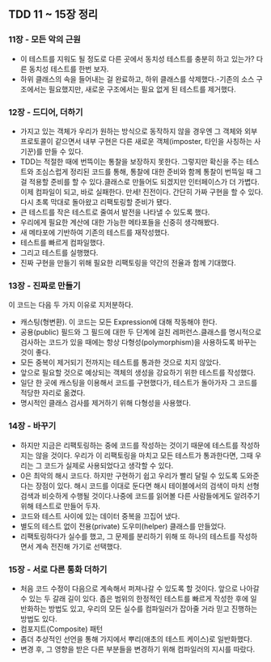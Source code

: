 ## TDD 11 ~ 15장 정리

### 11장 - 모든 악의 근원

- 이 테스트를 지워도 될 정도로 다른 곳에서 동치성 테스트를 충분히 하고 있는가? 다른 동치성 테스트를 한번 보자.
- 하위 클래스의 속을 들어내는 걸 완료하고, 하위 클래스를 삭제했다.-기존의 소스 구조에서는 필요했지만, 새로운 구조에서는 필요 없게 된 테스트를 제거했다.

### 12장 - 드디어, 더하기
- 가지고 있는 객체가 우리가 원하는 방식으로 동작하지 않을 경우엔 그 객체와 외부 프로토콜이 같으면서 내부 구현은 다른 새로운 객체(imposter, 타인을 사칭하는 사기꾼)를 만들 수 있다.
- TDD는 적절한 때에 번뜩이는 통찰을 보장하지 못한다. 그렇지만 확신을 주는 테스트와 조심스럽게 정리된 코드를 통해, 통찰에 대한 준비와 함께 통찰이 번뜩일 때 그걸 적용할 준비를
할 수 있다.클래스로 만들어도 되겠지만 인터페이스가 더 가볍다.이제 컴파일이 되고, 바로 실패한다. 만세! 진전이다. 간단히 가짜 구현을 할 수 있다.다시 초록 막대로 돌아왔고 리팩토링할 준비가
됐다.
- 큰 테스트를 작은 테스트로 줄여서 발전을 나타낼 수 있도록 했다.
- 우리에게 필요한 계산에 대한 가능한 메타포들을 신중히 생각해봤다.
- 새 메타포에 기반하여 기존의 테스트를 재작성했다.
- 테스트를 빠르게 컴파일했다.
- 그리고 테스트를 실행했다.
- 진짜 구현을 만들기 위해 필요한 리팩토링을 약간의 전율과 함께 기대했다.

### 13장 - 진짜로 만들기
이 코드는 다음 두 가지 이유로 지저분하다.
- 캐스팅(형변환). 이 코드는 모든 Expression에 대해 작동해야 한다.
- 공용(public) 필드와 그 필드에 대한 두 단계에 걸친 레퍼런스.클래스를 명시적으로 검사하는 코드가 있을 때에는 항상 다형성(polymorphism)을 사용하도록 바꾸는 것이 좋다.
- 모든 중복이 제거되기 전까지는 테스트를 통과한 것으로 치지 않았다.
- 앞으로 필요할 것으로 예상되는 객체의 생성을 강요하기 위한 테스트를 작성했다.
- 일단 한 곳에 캐스팅을 이용해서 코드를 구현했다가, 테스트가 돌아가자 그 코드를 적당한 자리로 옮겼다.
- 명시적인 클래스 검사를 제거하기 위해 다형성을 사용했다.

### 14장 - 바꾸기 
- 하지만 지금은 리팩토링하는 중에 코드를 작성하는 것이기 때문에 테스트를 작성하지는 않을 것이다. 우리가 이 리팩토링을 마치고 모든 테스트가 통과한다면, 그때 우리는 그 코드가 실제로 사용되었다고 생각할 수 있다.
- 0은 최악의 해시 코드다. 하지만 구현하기 쉽고 우리가 빨리 달릴 수 있도록 도와준다는 장점이 있다. 해시 코드를 이대로 둔다면 해시 테이블에서의 검색이 마치 선형 검색과 비슷하게 수행될 것이다.나중에 코드를 읽어볼 다른 사람들에게도 알려주기 위해 테스트로 만들어 두자.
- 코드와 테스트 사이에 있는 데이터 중복을 끄집어 냈다.
- 별도의 테스트 없이 전용(private) 도우미(helper) 클래스를 만들었다.
- 리팩토링하다가 실수를 했고, 그 문제를 분리하기 위해 또 하나의 테스트를 작성하면서 계속 전진해 가기로 선택했다.

### 15장 - 서로 다른 통화 더하기
- 처음 코드 수정이 다음으로 계속해서 퍼져나갈 수 있도록 할 것이다. 앞으로 나아갈 수 있는 두 갈래 길이 있다. 좁은 범위의 한정적인 테스트를 빠르게 작성한 후에 일반화하는 방법도 있고, 우리의 모든 실수를 컴파일러가 잡아줄 거라 믿고 진행하는 방법도 있다.
- 컴포지트(Composite) 패턴
- 좀더 추상적인 선언을 통해 가지에서 뿌리(애초의 테스트 케이스)로 일반화했다.
- 변경 후, 그 영향을 받은 다른 부분들을 변경하기 위해 컴파일러의 지시를 따랐다.